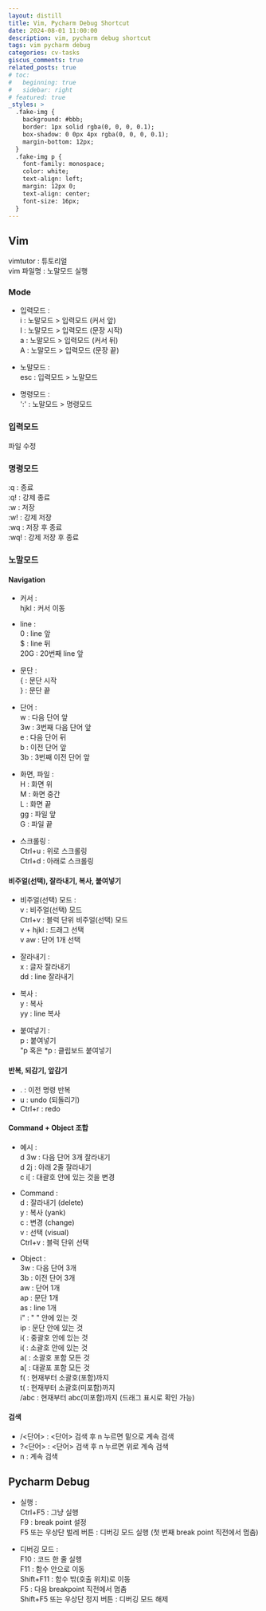 ```yaml
---
layout: distill
title: Vim, Pycharm Debug Shortcut
date: 2024-08-01 11:00:00
description: vim, pycharm debug shortcut
tags: vim pycharm debug
categories: cv-tasks
giscus_comments: true
related_posts: true
# toc:
#   beginning: true
#   sidebar: right
# featured: true
_styles: >
  .fake-img {
    background: #bbb;
    border: 1px solid rgba(0, 0, 0, 0.1);
    box-shadow: 0 0px 4px rgba(0, 0, 0, 0.1);
    margin-bottom: 12px;
  }
  .fake-img p {
    font-family: monospace;
    color: white;
    text-align: left;
    margin: 12px 0;
    text-align: center;
    font-size: 16px;
  }
---
```


## Vim

vimtutor : 튜토리얼  
vim 파일명 : 노말모드 실행  

### Mode

- 입력모드 :  
i : 노말모드 > 입력모드 (커서 앞)  
I : 노말모드 > 입력모드 (문장 시작)  
a : 노말모드 > 입력모드 (커서 뒤)  
A : 노말모드 > 입력모드 (문장 끝)  

- 노말모드 :  
esc : 입력모드 > 노말모드  

- 명령모드 :  
':' : 노말모드 > 명령모드  

### 입력모드

파일 수정

### 명령모드

:q : 종료  
:q! : 강제 종료  
:w : 저장  
:w! : 강제 저장  
:wq : 저장 후 종료  
:wq! : 강제 저장 후 종료  

### 노말모드

#### Navigation

- 커서 :  
hjkl : 커서 이동  

- line :  
0 : line 앞  
$ : line 뒤  
20G : 20번째 line 앞

- 문단 :  
{ : 문단 시작  
} : 문단 끝  

- 단어 :  
w : 다음 단어 앞  
3w : 3번째 다음 단어 앞  
e : 다음 단어 뒤  
b : 이전 단어 앞  
3b : 3번째 이전 단어 앞  

- 화면, 파일 :  
H : 화면 위  
M : 화면 중간  
L : 화면 끝  
gg : 파일 앞  
G : 파일 끝  

- 스크롤링 :  
Ctrl+u : 위로 스크롤링  
Ctrl+d : 아래로 스크롤링

#### 비주얼(선택), 잘라내기, 복사, 붙여넣기

- 비주얼(선택) 모드 :  
v : 비주얼(선택) 모드  
Ctrl+v : 블럭 단위 비주얼(선택) 모드  
v + hjkl : 드래그 선택  
v aw : 단어 1개 선택  

- 잘라내기 :  
x : 글자 잘라내기  
dd : line 잘라내기  

- 복사 :  
y : 복사  
yy : line 복사  

- 붙여넣기 :  
p : 붙여넣기  
"p 혹은 *p : 클립보드 붙여넣기

#### 반복, 되감기, 앞감기

- . : 이전 명령 반복
- u : undo (되돌리기)  
- Ctrl+r : redo

#### Command + Object 조합

- 예시 :  
d 3w : 다음 단어 3개 잘라내기  
d 2j : 아래 2줄 잘라내기  
c i[ : 대괄호 안에 있는 것을 변경  

- Command :  
d : 잘라내기 (delete)  
y : 복사 (yank)  
c : 변경 (change)  
v : 선택 (visual)  
Ctrl+v : 블럭 단위 선택  

- Object :  
3w : 다음 단어 3개  
3b : 이전 단어 3개  
aw : 단어 1개  
ap : 문단 1개  
as : line 1개  
i" : " " 안에 있는 것  
ip : 문단 안에 있는 것  
i{ : 중괄호 안에 있는 것  
i( : 소괄호 안에 있는 것  
a( : 소괄호 포함 모든 것  
a[ : 대괄포 포함 모든 것  
f( : 현재부터 소괄호(포함)까지  
t( : 현재부터 소괄호(미포함)까지  
/abc : 현재부터 abc(미포함)까지 (드래그 표시로 확인 가능)  

#### 검색

- /<단어> : <단어> 검색 후 n 누르면 밑으로 계속 검색  
- ?<단어> : <단어> 검색 후 n 누르면 위로 계속 검색  
- n : 계속 검색

## Pycharm Debug

- 실행 :  
Ctrl+F5 : 그냥 실행  
F9 : break point 설정  
F5 또는 우상단 벌레 버튼 : 디버깅 모드 실행 (첫 번째 break point 직전에서 멈춤)  

- 디버깅 모드 :  
F10 : 코드 한 줄 실행  
F11 : 함수 안으로 이동  
Shift+F11 : 함수 밖(호출 위치)로 이동  
F5 : 다음 breakpoint 직전에서 멈춤  
Shift+F5 또는 우상단 정지 버튼 : 디버깅 모드 해제